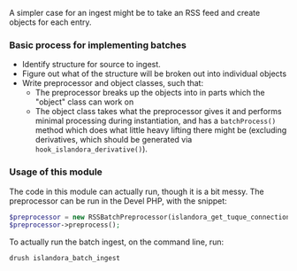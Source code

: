 A simpler case for an ingest might be to take an RSS feed and create objects for each entry.

### Basic process for implementing batches

* Identify structure for source to ingest.
* Figure out what of the structure will be broken out into individual objects
* Write preprocessor and object classes, such that:
    * The preprocessor breaks up the objects into in parts which the "object"
      class can work on
    * The object class takes what the preprocessor gives it and performs
      minimal processing during instantiation, and has a `batchProcess()`
      method which does what little heavy lifting there might be (excluding
      derivatives, which should be generated via
      `hook_islandora_derivative()`).

### Usage of this module

The code in this module can actually run, though it is a bit messy. The
preprocessor can be run in the Devel PHP, with the snippet:

```php
$preprocessor = new RSSBatchPreprocessor(islandora_get_tuque_connection(), array());
$preprocessor->preprocess();
```

To actually run the batch ingest, on the command line, run:

`drush islandora_batch_ingest`
